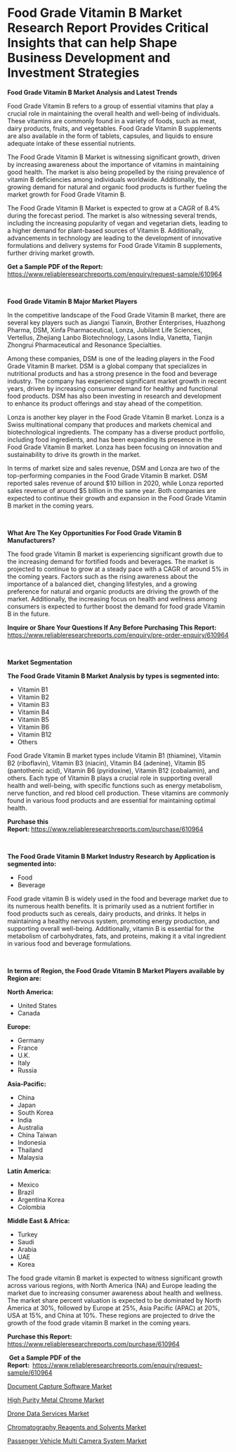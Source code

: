 <p><h1>Food Grade Vitamin B Market Research Report Provides Critical Insights that can help Shape Business Development and Investment Strategies</h1></p><p><strong>Food Grade Vitamin B Market Analysis and Latest Trends</strong></p>
<p><p>Food Grade Vitamin B refers to a group of essential vitamins that play a crucial role in maintaining the overall health and well-being of individuals. These vitamins are commonly found in a variety of foods, such as meat, dairy products, fruits, and vegetables. Food Grade Vitamin B supplements are also available in the form of tablets, capsules, and liquids to ensure adequate intake of these essential nutrients.</p><p>The Food Grade Vitamin B Market is witnessing significant growth, driven by increasing awareness about the importance of vitamins in maintaining good health. The market is also being propelled by the rising prevalence of vitamin B deficiencies among individuals worldwide. Additionally, the growing demand for natural and organic food products is further fueling the market growth for Food Grade Vitamin B.</p><p>The Food Grade Vitamin B Market is expected to grow at a CAGR of 8.4% during the forecast period. The market is also witnessing several trends, including the increasing popularity of vegan and vegetarian diets, leading to a higher demand for plant-based sources of Vitamin B. Additionally, advancements in technology are leading to the development of innovative formulations and delivery systems for Food Grade Vitamin B supplements, further driving market growth.</p></p>
<p><strong>Get a Sample PDF of the Report:&nbsp;</strong> <a href="https://www.reliableresearchreports.com/enquiry/request-sample/610964">https://www.reliableresearchreports.com/enquiry/request-sample/610964</a></p>
<p>&nbsp;</p>
<p><strong>Food Grade Vitamin B Major Market Players</strong></p>
<p><p>In the competitive landscape of the Food Grade Vitamin B market, there are several key players such as Jiangxi Tianxin, Brother Enterprises, Huazhong Pharma, DSM, Xinfa Pharmaceutical, Lonza, Jubilant Life Sciences, Vertellus, Zhejiang Lanbo Biotechnology, Lasons India, Vanetta, Tianjin Zhongrui Pharmaceutical and Resonance Specialties.</p><p>Among these companies, DSM is one of the leading players in the Food Grade Vitamin B market. DSM is a global company that specializes in nutritional products and has a strong presence in the food and beverage industry. The company has experienced significant market growth in recent years, driven by increasing consumer demand for healthy and functional food products. DSM has also been investing in research and development to enhance its product offerings and stay ahead of the competition.</p><p>Lonza is another key player in the Food Grade Vitamin B market. Lonza is a Swiss multinational company that produces and markets chemical and biotechnological ingredients. The company has a diverse product portfolio, including food ingredients, and has been expanding its presence in the Food Grade Vitamin B market. Lonza has been focusing on innovation and sustainability to drive its growth in the market.</p><p>In terms of market size and sales revenue, DSM and Lonza are two of the top-performing companies in the Food Grade Vitamin B market. DSM reported sales revenue of around $10 billion in 2020, while Lonza reported sales revenue of around $5 billion in the same year. Both companies are expected to continue their growth and expansion in the Food Grade Vitamin B market in the coming years.</p></p>
<p>&nbsp;</p>
<p><strong>What Are The Key Opportunities For Food Grade Vitamin B Manufacturers?</strong></p>
<p><p>The food grade Vitamin B market is experiencing significant growth due to the increasing demand for fortified foods and beverages. The market is projected to continue to grow at a steady pace with a CAGR of around 5% in the coming years. Factors such as the rising awareness about the importance of a balanced diet, changing lifestyles, and a growing preference for natural and organic products are driving the growth of the market. Additionally, the increasing focus on health and wellness among consumers is expected to further boost the demand for food grade Vitamin B in the future.</p></p>
<p><strong>Inquire or Share Your Questions If Any Before Purchasing This Report:</strong> <a href="https://www.reliableresearchreports.com/enquiry/pre-order-enquiry/610964">https://www.reliableresearchreports.com/enquiry/pre-order-enquiry/610964</a></p>
<p>&nbsp;</p>
<p><strong>Market Segmentation</strong></p>
<p><strong>The Food Grade Vitamin B Market Analysis by types is segmented into:</strong></p>
<p><ul><li>Vitamin B1</li><li>Vitamin B2</li><li>Vitamin B3</li><li>Vitamin B4</li><li>Vitamin B5</li><li>Vitamin B6</li><li>Vitamin B12</li><li>Others</li></ul></p>
<p><p>Food Grade Vitamin B market types include Vitamin B1 (thiamine), Vitamin B2 (riboflavin), Vitamin B3 (niacin), Vitamin B4 (adenine), Vitamin B5 (pantothenic acid), Vitamin B6 (pyridoxine), Vitamin B12 (cobalamin), and others. Each type of Vitamin B plays a crucial role in supporting overall health and well-being, with specific functions such as energy metabolism, nerve function, and red blood cell production. These vitamins are commonly found in various food products and are essential for maintaining optimal health.</p></p>
<p><strong>Purchase this Report:&nbsp;</strong><a href="https://www.reliableresearchreports.com/purchase/610964">https://www.reliableresearchreports.com/purchase/610964</a></p>
<p>&nbsp;</p>
<p><strong>The Food Grade Vitamin B Market Industry Research by Application is segmented into:</strong></p>
<p><ul><li>Food</li><li>Beverage</li></ul></p>
<p><p>Food grade vitamin B is widely used in the food and beverage market due to its numerous health benefits. It is primarily used as a nutrient fortifier in food products such as cereals, dairy products, and drinks. It helps in maintaining a healthy nervous system, promoting energy production, and supporting overall well-being. Additionally, vitamin B is essential for the metabolism of carbohydrates, fats, and proteins, making it a vital ingredient in various food and beverage formulations.</p></p>
<p>&nbsp;</p>
<p><strong>In terms of Region, the Food Grade Vitamin B Market Players available by Region are:</strong></p>
<p>
    <p> <strong> North America: </strong>
        <ul>
            <li>United States</li>
            <li>Canada</li>
        </ul>
        </p> 
    <p> <strong> Europe: </strong>
        <ul>
            <li>Germany</li>
            <li>France</li>
            <li>U.K.</li>
            <li>Italy</li>
            <li>Russia</li>
        </ul>
        </p> 
    <p> <strong> Asia-Pacific: </strong>
        <ul>
            <li>China</li>
            <li>Japan</li>
            <li>South Korea</li>
            <li>India</li>
            <li>Australia</li>
            <li>China Taiwan</li>
            <li>Indonesia</li>
            <li>Thailand</li>
            <li>Malaysia</li>
        </ul>
        </p> 
    <p> <strong> Latin America: </strong>
        <ul>
            <li>Mexico</li>
            <li>Brazil</li>
            <li>Argentina Korea</li>
            <li>Colombia</li>
        </ul>
        </p> 
    <p> <strong> Middle East & Africa: </strong>
        <ul>
            <li>Turkey</li>
            <li>Saudi</li>
            <li>Arabia</li>
            <li>UAE</li>
            <li>Korea</li>
        </ul>
    </p>
    </p>
<p><p>The food grade vitamin B market is expected to witness significant growth across various regions, with North America (NA) and Europe leading the market due to increasing consumer awareness about health and wellness. The market share percent valuation is expected to be dominated by North America at 30%, followed by Europe at 25%, Asia Pacific (APAC) at 20%, USA at 15%, and China at 10%. These regions are projected to drive the growth of the food grade vitamin B market in the coming years.</p></p>
<p><strong>Purchase this Report: </strong><a href="https://www.reliableresearchreports.com/purchase/610964">https://www.reliableresearchreports.com/purchase/610964</a></p>
<p>&nbsp;<strong>Get a Sample PDF of the Report:&nbsp;&nbsp;</strong><a href="https://www.reliableresearchreports.com/enquiry/request-sample/610964">https://www.reliableresearchreports.com/enquiry/request-sample/610964</a></p>
<p><strong></strong></p>
<p><p><a href="https://medium.com/@bernadetteball666/document-capture-software-market-analysis-its-cagr-market-segmentation-and-global-industry-840029f9a539">Document Capture Software Market</a></p><p><a href="https://github.com/santosh758595/Market-Research-Report-List-3/blob/main/high-purity-metal-chrome-market.md">High Purity Metal Chrome Market</a></p><p><a href="https://medium.com/@bernadetteball666/drone-data-services-market-competitive-analysis-market-trends-and-forecast-to-2031-8e0ce146cfa7">Drone Data Services Market</a></p><p><a href="https://github.com/mbisetmhermsr/Market-Research-Report-List-1/blob/main/chromatography-reagents-and-solvents-market.md">Chromatography Reagents and Solvents Market</a></p><p><a href="https://issuu.com/reportprime-2/docs/passenger-vehicle-multi-camera-system-market-size-">Passenger Vehicle Multi Camera System Market</a></p></p>